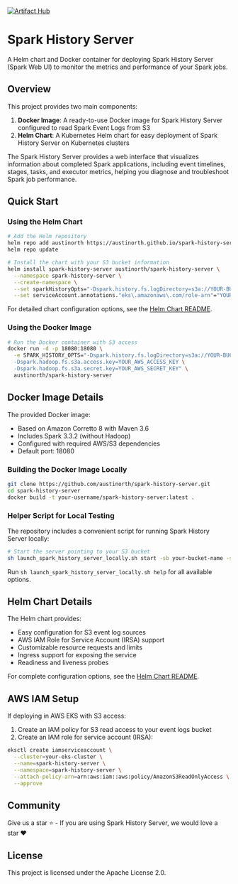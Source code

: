 [![Artifact Hub](https://img.shields.io/endpoint?url=https://artifacthub.io/badge/repository/spark-history-server)](https://artifacthub.io/packages/search?repo=spark-history-server)

# Spark History Server

A Helm chart and Docker container for deploying Spark History Server (Spark Web UI) to monitor the metrics and performance of your Spark jobs.

## Overview

This project provides two main components:

1. **Docker Image**: A ready-to-use Docker image for Spark History Server configured to read Spark Event Logs from S3
2. **Helm Chart**: A Kubernetes Helm chart for easy deployment of Spark History Server on Kubernetes clusters

The Spark History Server provides a web interface that visualizes information about completed Spark applications, including event timelines, stages, tasks, and executor metrics, helping you diagnose and troubleshoot Spark job performance.

## Quick Start

### Using the Helm Chart

```bash
# Add the Helm repository
helm repo add austinorth https://austinorth.github.io/spark-history-server
helm repo update

# Install the chart with your S3 bucket information
helm install spark-history-server austinorth/spark-history-server \
  --namespace spark-history-server \
  --create-namespace \
  --set sparkHistoryOpts="-Dspark.history.fs.logDirectory=s3a://YOUR-BUCKET/spark-event-logs/" \
  --set serviceAccount.annotations."eks\.amazonaws\.com/role-arn"="YOUR-IRSA-ROLE-ARN"
```

For detailed chart configuration options, see the [Helm Chart README](charts/spark-history-server/README.md).

### Using the Docker Image

```bash
# Run the Docker container with S3 access
docker run -d -p 18080:18080 \
  -e SPARK_HISTORY_OPTS="-Dspark.history.fs.logDirectory=s3a://YOUR-BUCKET/spark-event-logs/ \
  -Dspark.hadoop.fs.s3a.access.key=YOUR_AWS_ACCESS_KEY \
  -Dspark.hadoop.fs.s3a.secret.key=YOUR_AWS_SECRET_KEY" \
  austinorth/spark-history-server
```

## Docker Image Details

The provided Docker image:
- Based on Amazon Corretto 8 with Maven 3.6
- Includes Spark 3.3.2 (without Hadoop)
- Configured with required AWS/S3 dependencies
- Default port: 18080

### Building the Docker Image Locally

```bash
git clone https://github.com/austinorth/spark-history-server.git
cd spark-history-server
docker build -t your-username/spark-history-server:latest .
```

### Helper Script for Local Testing

The repository includes a convenient script for running Spark History Server locally:

```bash
# Start the server pointing to your S3 bucket
sh launch_spark_history_server_locally.sh start -sb your-bucket-name -sp path/to/events
```

Run `sh launch_spark_history_server_locally.sh help` for all available options.

## Helm Chart Details

The Helm chart provides:
- Easy configuration for S3 event log sources
- AWS IAM Role for Service Account (IRSA) support
- Customizable resource requests and limits
- Ingress support for exposing the service
- Readiness and liveness probes

For complete configuration options, see the [Helm Chart README](charts/spark-history-server/README.md).

## AWS IAM Setup

If deploying in AWS EKS with S3 access:

1. Create an IAM policy for S3 read access to your event logs bucket
2. Create an IAM role for service account (IRSA):

```bash
eksctl create iamserviceaccount \
  --cluster=your-eks-cluster \
  --name=spark-history-server \
  --namespace=spark-history-server \
  --attach-policy-arn=arn:aws:iam::aws:policy/AmazonS3ReadOnlyAccess \
  --approve
```

## Community
Give us a star ⭐️ - If you are using Spark History Server, we would love a star ❤️

## License

This project is licensed under the Apache License 2.0.
